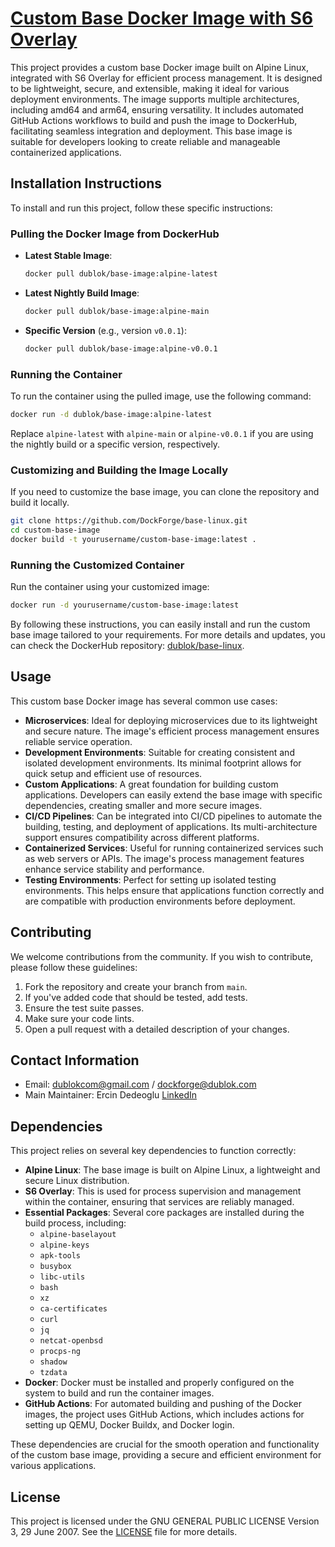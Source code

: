 # [Custom Base Docker Image with S6 Overlay](https://github.com/DockForge/base-linux)

This project provides a custom base Docker image built on Alpine Linux, integrated with S6 Overlay for efficient process management. It is designed to be lightweight, secure, and extensible, making it ideal for various deployment environments. The image supports multiple architectures, including amd64 and arm64, ensuring versatility. It includes automated GitHub Actions workflows to build and push the image to DockerHub, facilitating seamless integration and deployment. This base image is suitable for developers looking to create reliable and manageable containerized applications.

## Installation Instructions

To install and run this project, follow these specific instructions:

### Pulling the Docker Image from DockerHub

- **Latest Stable Image**:
  ```bash
  docker pull dublok/base-image:alpine-latest
  ```
- **Latest Nightly Build Image**:
  ```bash
  docker pull dublok/base-image:alpine-main
  ```
- **Specific Version** (e.g., version `v0.0.1`):
  ```bash
  docker pull dublok/base-image:alpine-v0.0.1
  ```

### Running the Container

To run the container using the pulled image, use the following command:
```bash
docker run -d dublok/base-image:alpine-latest
```
Replace `alpine-latest` with `alpine-main` or `alpine-v0.0.1` if you are using the nightly build or a specific version, respectively.

### Customizing and Building the Image Locally

If you need to customize the base image, you can clone the repository and build it locally.
```bash
git clone https://github.com/DockForge/base-linux.git
cd custom-base-image
docker build -t yourusername/custom-base-image:latest .
```

### Running the Customized Container

Run the container using your customized image:
```bash
docker run -d yourusername/custom-base-image:latest
```

By following these instructions, you can easily install and run the custom base image tailored to your requirements. For more details and updates, you can check the DockerHub repository: [dublok/base-linux](https://hub.docker.com/r/dublok/base-linux).

## Usage

This custom base Docker image has several common use cases:

- **Microservices**: Ideal for deploying microservices due to its lightweight and secure nature. The image's efficient process management ensures reliable service operation.
- **Development Environments**: Suitable for creating consistent and isolated development environments. Its minimal footprint allows for quick setup and efficient use of resources.
- **Custom Applications**: A great foundation for building custom applications. Developers can easily extend the base image with specific dependencies, creating smaller and more secure images.
- **CI/CD Pipelines**: Can be integrated into CI/CD pipelines to automate the building, testing, and deployment of applications. Its multi-architecture support ensures compatibility across different platforms.
- **Containerized Services**: Useful for running containerized services such as web servers or APIs. The image's process management features enhance service stability and performance.
- **Testing Environments**: Perfect for setting up isolated testing environments. This helps ensure that applications function correctly and are compatible with production environments before deployment.

## Contributing

We welcome contributions from the community. If you wish to contribute, please follow these guidelines:

1. Fork the repository and create your branch from `main`.
2. If you've added code that should be tested, add tests.
3. Ensure the test suite passes.
4. Make sure your code lints.
5. Open a pull request with a detailed description of your changes.

## Contact Information

- Email: [dublokcom@gmail.com](mailto:dublokcom@gmail.com) / [dockforge@dublok.com](mailto:dockforge@dublok.com)
- Main Maintainer: Ercin Dedeoglu [LinkedIn](https://www.linkedin.com/in/ercindedeoglu/)

## Dependencies

This project relies on several key dependencies to function correctly:

- **Alpine Linux**: The base image is built on Alpine Linux, a lightweight and secure Linux distribution.
- **S6 Overlay**: This is used for process supervision and management within the container, ensuring that services are reliably managed.
- **Essential Packages**: Several core packages are installed during the build process, including:
  - `alpine-baselayout`
  - `alpine-keys`
  - `apk-tools`
  - `busybox`
  - `libc-utils`
  - `bash`
  - `xz`
  - `ca-certificates`
  - `curl`
  - `jq`
  - `netcat-openbsd`
  - `procps-ng`
  - `shadow`
  - `tzdata`
- **Docker**: Docker must be installed and properly configured on the system to build and run the container images.
- **GitHub Actions**: For automated building and pushing of the Docker images, the project uses GitHub Actions, which includes actions for setting up QEMU, Docker Buildx, and Docker login.

These dependencies are crucial for the smooth operation and functionality of the custom base image, providing a secure and efficient environment for various applications.

## License

This project is licensed under the GNU GENERAL PUBLIC LICENSE Version 3, 29 June 2007. See the [LICENSE](LICENSE) file for more details.


